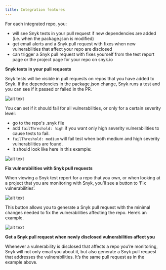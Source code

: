 ```yaml
---
title: Integration features
---
```


For each integrated repo, you:

* will see Snyk tests in your pull request if new dependencies are added (i.e. when the package.json is modified)
* get email alerts and a Snyk pull request with fixes when new vulnerabilities that affect your repo are disclosed
* can trigger a Snyk pull request with fixes yourself from the test report page or the project page for your repo on snyk.io

**Snyk tests in your pull requests**

Snyk tests will be visible in pull requests on repos that you have added to Snyk. If the dependencies in the package.json change, Snyk runs a test and you can see if it passed or failed in the PR.

![alt text](https://res.cloudinary.com/snyk/image/upload/f_auto,q_auto,c_scale,h_209/v1466629385/docs-prevent_scaled.jpg "Snyk tests in pull requests")

You can set if it should fail for all vulnerabilities, or only for a certain severity level:

* go to the repo's .snyk file
* add `failThreshold: high` if you want only high severity vulnerabilities to cause tests to fail.
* `failThreshold: medium` will fail test when both medium and high severity vulnerabilities are found.
* It should look like here in this example:

![alt text](https://res.cloudinary.com/snyk/image/upload/f_auto,q_auto,w_auto/v1466629959/docs-dotsnykfile.png "Fail threshold in .snyk file")

**Fix vulnerabilities with Snyk pull requests**

When viewing a Snyk test report for a repo that you own, or when looking at a project that you are monitoring with Snyk, you’ll see a button to ‘Fix vulnerabilities’.

![alt text](https://res.cloudinary.com/snyk/image/upload/f_auto,q_auto,c_scale,w_743/v1466629385/docs-fix-vulnerabilities-button.png "Fix button")

This button allows you to generate a Snyk pull request with the minimal changes needed to fix the vulnerabilities affecting the repo. Here’s an example.

![alt text](https://res.cloudinary.com/snyk/image/upload/f_auto,q_auto,w_auto/v1466629389/docs-alert_scaled.jpg "Snyk remediation PR")

**Get a Snyk pull request when newly disclosed vulnerabilities affect you**

Whenever a vulnerability is disclosed that affects a repo you’re monitoring, Snyk will not only email you about it, but also generate a Snyk pull request that addresses the vulnerabilities. It’s the same pull request as in the example above.
